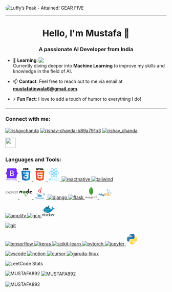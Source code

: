 <img src="https://github.com/user-attachments/assets/36636db2-e283-4481-bc90-6b095e41750a" 
     alt="Luffy’s Peak - Attained! GEAR FIVE" 
     width="900"
     height="400"
     style="border-radius: 15px;"/>




---

<h1 align="center">Hello, I'm Mustafa 👋</h1>

<h3 align="center">A passionate AI Developer from India</h3>


<img align="right" width="400" src="https://cdn.dribbble.com/users/1162077/screenshots/3848914/programmer.gif">



  
- 🌱 **Learning**: Currently diving deeper into **Machine Learning** to improve my skills and knowledge in the field of AI.

- 📫 **Contact**: Feel free to reach out to me via email at **mustafatinwala6@gmail.com**.

- ⚡ **Fun Fact**: I love to add a touch of humor to everything I do!





---
<h3 align="left">Connect with me:</h3>
<p align="left">
<a href="https://twitter.com/Mustafa28086588" target="blank"><img align="center" src="https://raw.githubusercontent.com/rahuldkjain/github-profile-readme-generator/master/src/images/icons/Social/twitter.svg" alt="rishavchanda" height="30" width="40" /></a>
<a href="https://www.linkedin.com/in/mustafa-a-904747283/" target="blank"><img align="center" src="https://raw.githubusercontent.com/rahuldkjain/github-profile-readme-generator/master/src/images/icons/Social/linked-in-alt.svg" alt="rishav-chanda-b89a791b3" height="30" width="40" /></a>
<a href="https://www.instagram.com/_.mustafa._52/t" target="blank"><img align="center" src="https://raw.githubusercontent.com/rahuldkjain/github-profile-readme-generator/master/src/images/icons/Social/instagram.svg" alt="rishav_chanda" height="30" width="40" /></a>



     
<a href="https://discord.com/users/mustafa5253" target="_blank" rel="noreferrer"> <picture> <source media="(prefers-color-scheme: dark)" srcset="https://raw.githubusercontent.com/danielcranney/readme-generator/main/public/icons/socials/discord-dark.svg" /> <source media="(prefers-color-scheme: light)" srcset="https://raw.githubusercontent.com/danielcranney/readme-generator/main/public/icons/socials/discord.svg" /> <img src="https://raw.githubusercontent.com/danielcranney/readme-generator/main/public/icons/socials/discord.svg" width="32" height="32" /> </picture> </a>
</p>
<h3 align="left">Languages and Tools:</h3>
<p align="left">
  <!-- Frontend Development -->
  <a href="https://getbootstrap.com" target="_blank" rel="noreferrer"> <img src="https://raw.githubusercontent.com/devicons/devicon/master/icons/bootstrap/bootstrap-plain-wordmark.svg" alt="bootstrap" width="40" height="40"/> </a>
  <a href="https://www.w3schools.com/css/" target="_blank" rel="noreferrer"> <img src="https://raw.githubusercontent.com/devicons/devicon/master/icons/css3/css3-original-wordmark.svg" alt="css3" width="40" height="40"/> </a>
  <a href="https://www.w3.org/html/" target="_blank" rel="noreferrer"> <img src="https://raw.githubusercontent.com/devicons/devicon/master/icons/html5/html5-original-wordmark.svg" alt="html5" width="40" height="40"/> </a>
  <a href="https://reactjs.org/" target="_blank" rel="noreferrer"> <img src="https://raw.githubusercontent.com/devicons/devicon/master/icons/react/react-original-wordmark.svg" alt="react" width="40" height="40"/> </a>
  <a href="https://reactnative.dev/" target="_blank" rel="noreferrer"> <img src="https://reactnative.dev/img/header_logo.svg" alt="reactnative" width="40" height="40"/> </a>
  <a href="https://tailwindcss.com/" target="_blank" rel="noreferrer"> <img src="https://www.vectorlogo.zone/logos/tailwindcss/tailwindcss-icon.svg" alt="tailwind" width="40" height="40"/> </a>

  <!-- Backend Development -->
  <a href="https://expressjs.com" target="_blank" rel="noreferrer"> <img src="https://raw.githubusercontent.com/devicons/devicon/master/icons/express/express-original-wordmark.svg" alt="express" width="40" height="40"/> </a>
  <a href="https://nodejs.org" target="_blank" rel="noreferrer"> <img src="https://raw.githubusercontent.com/devicons/devicon/master/icons/nodejs/nodejs-original-wordmark.svg" alt="nodejs" width="40" height="40"/> </a>
  <a href="https://www.java.com" target="_blank" rel="noreferrer"> <img src="https://raw.githubusercontent.com/devicons/devicon/master/icons/java/java-original.svg" alt="java" width="40" height="40"/> </a>
  <a href="https://www.djangoproject.com/" target="_blank" rel="noreferrer"> <img src="https://www.djangoproject.com/m/img/logos/django-logo-negative.svg" alt="django" width="40" height="40"/> </a>
  <a href="https://flask.palletsprojects.com/" target="_blank" rel="noreferrer"> <img src="https://flask.palletsprojects.com/en/2.0.x/_images/flask-logo.png" alt="flask" width="40" height="40"/> </a>
  <a href="https://www.mongodb.com/" target="_blank" rel="noreferrer"> <img src="https://raw.githubusercontent.com/devicons/devicon/master/icons/mongodb/mongodb-original-wordmark.svg" alt="mongodb" width="40" height="40"/> </a>
  <a href="https://www.mysql.com/" target="_blank" rel="noreferrer"> <img src="https://raw.githubusercontent.com/devicons/devicon/master/icons/mysql/mysql-original-wordmark.svg" alt="mysql" width="40" height="40"/> </a>

  <!-- Cloud & DevOps -->
  <a href="https://aws.amazon.com/amplify/" target="_blank" rel="noreferrer"> <img src="https://docs.amplify.aws/assets/logo-dark.svg" alt="amplify" width="40" height="40"/> </a>
  <a href="https://www.google.com/cloud" target="_blank" rel="noreferrer"> <img src="https://www.vectorlogo.zone/logos/google_cloud/google_cloud-icon.svg" alt="gcp" width="40" height="40"/> </a>
  <a href="https://www.docker.com/" target="_blank" rel="noreferrer"> <img src="https://raw.githubusercontent.com/devicons/devicon/master/icons/docker/docker-original-wordmark.svg" alt="docker" width="40" height="40"/> </a>

  <!-- Version Control -->
  <a href="https://git-scm.com/" target="_blank" rel="noreferrer"> <img src="https://www.vectorlogo.zone/logos/git-scm/git-scm-icon.svg" alt="git" width="40" height="40"/> </a>

  <!-- Data Science & AI/ML -->
  <a href="https://www.tensorflow.org" target="_blank" rel="noreferrer"> <img src="https://www.vectorlogo.zone/logos/tensorflow/tensorflow-icon.svg" alt="tensorflow" width="40" height="40"/> </a>
  <a href="https://keras.io/" target="_blank" rel="noreferrer"> <img src="https://upload.wikimedia.org/wikipedia/commons/4/4f/Keras_logo.png" alt="keras" width="40" height="40"/> </a>
  <a href="https://scikit-learn.org/" target="_blank" rel="noreferrer"> <img src="https://upload.wikimedia.org/wikipedia/commons/0/05/Scikit_learn_logo_small.svg" alt="scikit-learn" width="40" height="40"/> </a>
  <a href="https://pytorch.org/" target="_blank" rel="noreferrer"> <img src="https://upload.wikimedia.org/wikipedia/commons/c/cf/PyTorch_logo.png" alt="pytorch" width="40" height="40"/> </a>
  <a href="https://www.jupyter.org" target="_blank" rel="noreferrer"> <img src="https://upload.wikimedia.org/wikipedia/commons/thumb/3/3a/Jupyter_logo.svg/512px-Jupyter_logo.svg.png" alt="jupyter" width="40" height="40"/> </a>
  <a href="https://www.python.org" target="_blank" rel="noreferrer"> <img src="https://raw.githubusercontent.com/devicons/devicon/master/icons/python/python-original.svg" alt="python" width="40" height="40"/> </a>

  <!-- Tools & Productivity -->
  <a href="https://www.jetbrains.com/idea/" target="_blank" rel="noreferrer"> <img src="https://upload.wikimedia.org/wikipedia/commons/c/c5/IntelliJ_IDEA_Logo_2018.svg" alt="vscode" width="40" height="40"/> </a>
  <a href="https://www.notion.so/" target="_blank" rel="noreferrer"> <img src="https://upload.wikimedia.org/wikipedia/commons/2/2e/Notion_logo_2020.png" alt="notion" width="40" height="40"/> </a>
  <a href="https://www.curseforge.com/" target="_blank" rel="noreferrer"> <img src="https://upload.wikimedia.org/wikipedia/commons/thumb/a/ab/Cursor_logo.svg/1024px-Cursor_logo.svg.png" alt="cursor" width="40" height="40"/> </a>
  <a href="https://garudalinux.org/" target="_blank" rel="noreferrer"> <img src="https://garudalinux.org/wp-content/uploads/2020/07/cropped-logo-192x192.png" alt="garuda-linux" width="40" height="40"/> </a>
</p>



![LeetCode Stats](https://leetcard.jacoblin.cool/mustafatinwala6?theme=unicorn&font=Noto%20Sans%20Old%20Turkic&ext=activity)

<p><img align="left" src="https://github-readme-stats.vercel.app/api/top-langs?username=MUSTAFA892&show_icons=true&locale=en&layout=compact&theme=tokyonight" alt="MUSTAFA892" /></p>

<p>&nbsp;<img align="center" src="https://github-readme-stats.vercel.app/api?username=MUSTAFA892&show_icons=true&locale=en&theme=tokyonight" alt="MUSTAFA892" /></p>

<p><img align="center" src="https://github-readme-streak-stats.herokuapp.com/?user=MUSTAFA892&&theme=tokyonight" alt="MUSTAFA892" /></p>
